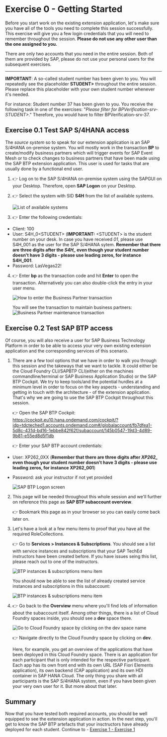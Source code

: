# Exercise 0 - Getting Started

Before you start work on the existing extension application, let's make sure you have all of the tools you need to complete this session successfully. This exercise will give you a few login credentials that you will need to remember throughout the session. **Please do not use any other user than the one assigned to you.**

There are only two accounts that you need in the entire session. Both of them are provided by SAP, please do not use your personal users for the subsequent exercises.


--- 
**IMPORTANT**: A so-called student number has been given to you. You will repeatedly see the placeholder **STUDENT>** throughout the entire session. Please replace this placeholder with your own student number whenever it's needed.

For instance: Student number 37 has been given to you. You receive the following task in one of the exercises: "*Please filter for BPVerification-srv-STUDENT>*."
Therefore, you would have to filter BPVerification-srv-37.


## Exercise 0.1 Test SAP S/4HANA access

The _source system_ so to speak for our extension application is an SAP S/4HANA on-premise system. You will mostly work in the transaction **BP** to create/modify business partners which will trigger events for SAP Event Mesh or to check changes to business partners that have been made using the SAP BTP extension application. This user is used for tasks that are usually done by a functional end user.

1. 👉 Log on to the SAP S/4HANA on-premise system using the SAPGUI on your Desktop. Therefore, open **SAP Logon** on your Desktop. 

2. 👉 Select the system with SID **S4H** from the list of available systems. 

    ![List of available systems](./images/sap_logon.png)

3. 👉 Enter the following credentials: 

* Client: 100
* User: S4H_0\<STUDENT> (**IMPORTANT:** \<STUDENT> is the student number on your desk. In case you have received *01*, please use S4H_001 as the user for the SAP S/4HANA sytem. **Remember that there are three digits after the *S4H_* even though your student number doesn't have 3 digits - please use leading zeros, for instance S4H_001**.
* Password: LasVegas22!

4. 👉 Enter **bp** as the transaction code and hit **Enter** to open the transaction. Alternatively you can also double-click the entry in your user menu. 

    ![How to enter the Business Partner transaction](./images/bp_transaction_code.png)
    
    You will see the transaction to maintain business partners: 
    ![Business Partner maintenance transaction](./images/maintain_bp.png)

## Exercise 0.2 Test SAP BTP access

Of course, you will also receive a user for SAP Business Technology Platform in order to be able to access your very own existing extension application and the corresponding services of this scenario. 

1. There are a few tool options that we have in order to walk you through this session and the takeways that we want to tackle. It could either be the Cloud Foundry CLI/SAPBTP CLI(either on the machines commandline/terminal or SAP Business Application Studio) or the SAP BTP Cockpit. We try to keep tools/and the potential hurdles at a minimum level in order to focus on the key aspects - understanding and getting in touch with the architecture - of the extension application. That's why we are going to use the SAP BTP Cockpit throughout this session.

    👉 Open the SAP BTP Cockpit: <https://cockpit.eu10.hana.ondemand.com/cockpit/?idp=tdcteched1.accounts.ondemand.com#/globalaccount/fb7dfea1-5d8c-431d-bd16-1ebbe842f62f/subaccount/145b0547-19d3-4d89-9b81-e55ed8d5f1db>

    👉 Enter your SAP BTP account credentials: 

* User: XP262_0XX (**Remember that there are three digits after *XP262_* even though your student number doesn't have 3 digits - please use leading zeros, for instance XP262_001**)
* Password: ask your instructor if not yet provided

    ![SAP BTP Logon screen](./images/btp_logon.png)

2. This page will be needed throughout this whole session and we'll further on reference this page as **SAP BTP subaccount overview**. 

    👉 Bookmark this page as in your browser so you can easily come back later on.

3. Let's have a look at a few menu items to proof that you have all the required RoleCollections. 

    👉 Go to **Services > Instances & Subscriptions**. You should see a list with service instances and subscriptions that your SAP TechEd instructors have been created before. If you have issues seing this list, please reach out to one of the instructors. 

    ![BTP instances & subscriptions menu item](./images/btp_instances.png)

    You should now be able to see the list of already created service instances and subscriptions in this subaccount: 

    ![BTP instances & subscriptions menu item](./images/instances_subs_overview.png)

4. 👉 Go back to the **Overview** menu where you'll find lots of information about the subaccount itself. Among other things, there is a list of Cloud Foundry spaces inside, you should see a **dev** space there. 

    ![Go to Cloud Foundry space by clicking on the dev space name](./images/go_to_cfspace.png)

    👉 Navigate directly to the Cloud Foundry space by clicking on **dev**. 

    Here, for example, you get an overview of the applications that have been deployed in this Cloud Foundry space. There is an application for each participant that is only intended for the respective participant. Each app has its own front end with its own URL (SAP Fiori Elements application), its own backend (CAP application) and its own HDI container in SAP HANA Cloud. The only thing you share with all participants is the SAP S/4HANA system, even if you have been given your very own user for it. But more about that later. 
## Summary

Now that you have tested both required accounts, you should be well equipped to see the extension application in action. In the next step, you'll get to know the SAP BTP artefacts that your insctructors have already deployed for each student. 
Continue to - [Exercise 1 - Exercise 1](../ex1/README.md)
